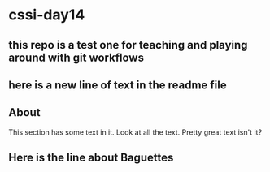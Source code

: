 # cssi-day14

## this repo is a test one for teaching and playing around with git workflows

## here is a new line of text in the readme file

## About

This section has some text in it. Look at all the text. Pretty great text isn't it?


## Here is the line about Baguettes


